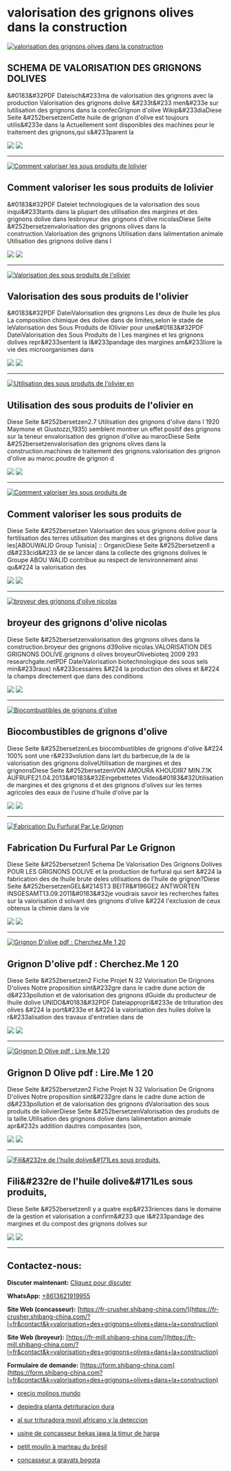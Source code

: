 # valorisation des grignons olives dans la construction

<a href="https://swt.shibang-china.com/?l=fr&img&k=valorisation+des+grignons+olives+dans+la+construction" target="_blank">![valorisation des grignons olives dans la construction](http://static.shibang-china.com/all-800x300/331.jpg)</a>

## SCHEMA DE VALORISATION DES GRIGNONS DOLIVES
&#0183&#32PDF Dateisch&#233ma de valorisation des grignons avec la production Valorisation des grignons dolive &#233t&#233 men&#233e sur lutilisation des grignons dans la confecGrignon d'olive Wikip&#233diaDiese Seite &#252bersetzenCette huile de grignon d'olive est toujours utilis&#233e dans la Actuellement sont disponibles des machines pour le traitement des grignons,qui s&#233parent la


<a href="https://whatsapp.shibangsoft.com/WhatsApp.php" target="_blank" title="WhatsApp">![](http://static.shibang-china.com/icon/whatsapp.png)</a> <a href="https://swt.shibang-china.com/?l=fr&icon&k=valorisation+des+grignons+olives+dans+la+construction" target="_blank">![](http://static.shibang-china.com/icon/chat-fr.png)</a>

---

<a href="https://swt.shibang-china.com/?l=fr&img&k=valorisation+des+grignons+olives+dans+la+construction" target="_blank">![Comment valoriser les sous produits de lolivier](http://static.shibang-china.com/all-800x300/842.jpg)</a>

## Comment valoriser les sous produits de lolivier
&#0183&#32PDF Dateiet technologiques de la valorisation des sous inqui&#233tants dans la plupart des utilisation des margines et des grignons dolive dans lesbroyeur des grignons d'olive nicolasDiese Seite &#252bersetzenvalorisation des grignons olives dans la construction.Valorisation des grignons Utilisation dans lalimentation animale Utilisation des grignons dolive dans l


<a href="https://whatsapp.shibangsoft.com/WhatsApp.php" target="_blank" title="WhatsApp">![](http://static.shibang-china.com/icon/whatsapp.png)</a> <a href="https://swt.shibang-china.com/?l=fr&icon&k=valorisation+des+grignons+olives+dans+la+construction" target="_blank">![](http://static.shibang-china.com/icon/chat-fr.png)</a>

---

<a href="https://swt.shibang-china.com/?l=fr&img&k=valorisation+des+grignons+olives+dans+la+construction" target="_blank">![Valorisation des sous produits de l'olivier](http://static.shibang-china.com/all-800x300/1403.jpg)</a>

## Valorisation des sous produits de l'olivier
&#0183&#32PDF DateiValorisation des grignons Les deux de lhuile les plus La composition chimique des dolive dans de limites,selon le stade de leValorisation des Sous Produits de lOlivier pour une&#0183&#32PDF DateiValorisation des Sous Produits de l Les margines et les grignons dolives repr&#233sentent la l&#233pandage des margines am&#233liore la vie des microorganismes dans


<a href="https://whatsapp.shibangsoft.com/WhatsApp.php" target="_blank" title="WhatsApp">![](http://static.shibang-china.com/icon/whatsapp.png)</a> <a href="https://swt.shibang-china.com/?l=fr&icon&k=valorisation+des+grignons+olives+dans+la+construction" target="_blank">![](http://static.shibang-china.com/icon/chat-fr.png)</a>

---

<a href="https://swt.shibang-china.com/?l=fr&img&k=valorisation+des+grignons+olives+dans+la+construction" target="_blank">![Utilisation des sous produits de l'olivier en](http://static.shibang-china.com/all-800x300/1516.jpg)</a>

## Utilisation des sous produits de l'olivier en
Diese Seite &#252bersetzen2.7 Utilisation des grignons d'olive dans l 1920 Maymone et Giustozzi,1935) semblent montrer un effet positif des grignons sur la teneur envalorisation des grignon d'olive au marocDiese Seite &#252bersetzenvalorisation des grignons olives dans la construction.machines de traitement des grignons.valorisation des grignon d'olive au maroc.poudre de grignon d


<a href="https://whatsapp.shibangsoft.com/WhatsApp.php" target="_blank" title="WhatsApp">![](http://static.shibang-china.com/icon/whatsapp.png)</a> <a href="https://swt.shibang-china.com/?l=fr&icon&k=valorisation+des+grignons+olives+dans+la+construction" target="_blank">![](http://static.shibang-china.com/icon/chat-fr.png)</a>

---

<a href="https://swt.shibang-china.com/?l=fr&img&k=valorisation+des+grignons+olives+dans+la+construction" target="_blank">![Comment valoriser les sous produits de](http://static.shibang-china.com/all-800x300/736.jpg)</a>

## Comment valoriser les sous produits de
Diese Seite &#252bersetzen Valorisation des sous grignons dolive pour la fertilisation des terres utilisation des margines et des grignons dolive dans les[ABOUWALID Group Tunisia] :: OrganicDiese Seite &#252bersetzenIl a d&#233cid&#233 de se lancer dans la collecte des grignons dolives le Groupe ABOU WALID contribue au respect de lenvironnement ainsi qu&#224 la valorisation des


<a href="https://whatsapp.shibangsoft.com/WhatsApp.php" target="_blank" title="WhatsApp">![](http://static.shibang-china.com/icon/whatsapp.png)</a> <a href="https://swt.shibang-china.com/?l=fr&icon&k=valorisation+des+grignons+olives+dans+la+construction" target="_blank">![](http://static.shibang-china.com/icon/chat-fr.png)</a>

---

<a href="https://swt.shibang-china.com/?l=fr&img&k=valorisation+des+grignons+olives+dans+la+construction" target="_blank">![broyeur des grignons d'olive nicolas](http://static.shibang-china.com/all-800x300/1291.jpg)</a>

## broyeur des grignons d'olive nicolas
Diese Seite &#252bersetzenvalorisation des grignons olives dans la construction.broyeur des grignons d39olive nicolas.VALORISATION DES GRIGNONS DOLIVE.grignons d olives broyeurOlivebioteq 2009 293 researchgate.netPDF DateiValorisation biotechnologique des sous sels min&#233raux) n&#233cessaires &#224 la production des olives et &#224 la champs directement que dans des conditions


<a href="https://whatsapp.shibangsoft.com/WhatsApp.php" target="_blank" title="WhatsApp">![](http://static.shibang-china.com/icon/whatsapp.png)</a> <a href="https://swt.shibang-china.com/?l=fr&icon&k=valorisation+des+grignons+olives+dans+la+construction" target="_blank">![](http://static.shibang-china.com/icon/chat-fr.png)</a>

---

<a href="https://swt.shibang-china.com/?l=fr&img&k=valorisation+des+grignons+olives+dans+la+construction" target="_blank">![Biocombustibles de grignons d'olive](http://static.shibang-china.com/all-800x300/1159.jpg)</a>

## Biocombustibles de grignons d'olive
Diese Seite &#252bersetzenLes biocombustibles de grignons d'olive &#224 100% sont une r&#233volution dans lart du barbecue,de la de la valorisation des grignons doliveUtilisation de margines et des grignonsDiese Seite &#252bersetzenVON AMOURA KHOUDIR7 MIN.7.1K AUFRUFE21.04.2013&#0183&#32Eingebettetes Video&#0183&#32Utilisation de margines et des grignons d et des grignons d'olives sur les terres agricoles des eaux de l'usine d'huile d'olive par la


<a href="https://whatsapp.shibangsoft.com/WhatsApp.php" target="_blank" title="WhatsApp">![](http://static.shibang-china.com/icon/whatsapp.png)</a> <a href="https://swt.shibang-china.com/?l=fr&icon&k=valorisation+des+grignons+olives+dans+la+construction" target="_blank">![](http://static.shibang-china.com/icon/chat-fr.png)</a>

---

<a href="https://swt.shibang-china.com/?l=fr&img&k=valorisation+des+grignons+olives+dans+la+construction" target="_blank">![Fabrication Du Furfural Par Le Grignon](http://static.shibang-china.com/all-800x300/703.jpg)</a>

## Fabrication Du Furfural Par Le Grignon
Diese Seite &#252bersetzen1 Schema De Valorisation Des Grignons Dolives POUR LES GRIGNONS DOLIVE et la production de furfural qui sert &#224 la fabrication des de lhuile brute deles utilisations de l'huile de grignon?Diese Seite &#252bersetzenGEL&#214ST3 BEITR&#196GE2 ANTWORTEN INSGESAMT13.09.2011&#0183&#32je voudrais savoir les recherches faites sur la valorisation d solvant des grignons d'olive &#224 l'exclusion de ceux obtenus la chimie dans la vie


<a href="https://whatsapp.shibangsoft.com/WhatsApp.php" target="_blank" title="WhatsApp">![](http://static.shibang-china.com/icon/whatsapp.png)</a> <a href="https://swt.shibang-china.com/?l=fr&icon&k=valorisation+des+grignons+olives+dans+la+construction" target="_blank">![](http://static.shibang-china.com/icon/chat-fr.png)</a>

---

<a href="https://swt.shibang-china.com/?l=fr&img&k=valorisation+des+grignons+olives+dans+la+construction" target="_blank">![Grignon D'olive pdf : Cherchez.Me 1 20](http://static.shibang-china.com/all-800x300/1199.jpg)</a>

## Grignon D'olive pdf : Cherchez.Me 1 20
Diese Seite &#252bersetzen2 Fiche Projet N 32 Valorisation De Grignons D'olives Notre proposition sint&#232gre dans le cadre dune action de d&#233pollution et de valorisation des grignons dGuide du producteur de lhuile dolive UNIDO&#0183&#32PDF Dateiappropri&#233e de trituration des olives &#224 la port&#233e et &#224 la valorisation des huiles dolive la r&#233alisation des travaux d'entretien dans de


<a href="https://whatsapp.shibangsoft.com/WhatsApp.php" target="_blank" title="WhatsApp">![](http://static.shibang-china.com/icon/whatsapp.png)</a> <a href="https://swt.shibang-china.com/?l=fr&icon&k=valorisation+des+grignons+olives+dans+la+construction" target="_blank">![](http://static.shibang-china.com/icon/chat-fr.png)</a>

---

<a href="https://swt.shibang-china.com/?l=fr&img&k=valorisation+des+grignons+olives+dans+la+construction" target="_blank">![Grignon D Olive pdf : Lire.Me 1 20](http://static.shibang-china.com/all-800x300/1033.jpg)</a>

## Grignon D Olive pdf : Lire.Me 1 20
Diese Seite &#252bersetzen2 Fiche Projet N 32 Valorisation De Grignons D'olives Notre proposition sint&#232gre dans le cadre dune action de d&#233pollution et de valorisation des grignons dValorisation des sous produits de lolivierDiese Seite &#252bersetzenValorisation des produits de la taille.Utilisation des grignons dolive dans lalimentation animale apr&#232s addition dautres composantes (son,


<a href="https://whatsapp.shibangsoft.com/WhatsApp.php" target="_blank" title="WhatsApp">![](http://static.shibang-china.com/icon/whatsapp.png)</a> <a href="https://swt.shibang-china.com/?l=fr&icon&k=valorisation+des+grignons+olives+dans+la+construction" target="_blank">![](http://static.shibang-china.com/icon/chat-fr.png)</a>

---

<a href="https://swt.shibang-china.com/?l=fr&img&k=valorisation+des+grignons+olives+dans+la+construction" target="_blank">![Fili&#232re de l'huile dolive&#171Les sous produits,](http://static.shibang-china.com/all-800x300/261.jpg)</a>

## Fili&#232re de l'huile dolive&#171Les sous produits,
Diese Seite &#252bersetzenIl y a quatre exp&#233riences dans le domaine de la gestion et valorisation a confirm&#233 que l&#233pandage des margines et du compost des grignons dolives sur

<a href="https://whatsapp.shibangsoft.com/WhatsApp.php" target="_blank" title="WhatsApp">![](http://static.shibang-china.com/icon/whatsapp.png)</a> <a href="https://swt.shibang-china.com/?l=fr&icon&k=valorisation+des+grignons+olives+dans+la+construction" target="_blank">![](http://static.shibang-china.com/icon/chat-fr.png)</a>

---
## Contactez-nous:

**Discuter maintenant:** [Cliquez pour discuter](https://swt.shibang-china.com?l=fr&contact&k=valorisation+des+grignons+olives+dans+la+construction)

**WhatsApp:**  [+8613621919955](https://whatsapp.shibangsoft.com/WhatsApp.php)

**Site Web (concasseur):** [https://fr-crusher.shibang-china.com/](https://fr-crusher.shibang-china.com/?l=fr&contact&k=valorisation+des+grignons+olives+dans+la+construction)

**Site Web (broyeur):** [https://fr-mill.shibang-china.com/](https://fr-mill.shibang-china.com/?l=fr&contact&k=valorisation+des+grignons+olives+dans+la+construction)

**Formulaire de demande:** [https://form.shibang-china.com](https://form.shibang-china.com?l=fr&contact&k=valorisation+des+grignons+olives+dans+la+construction)

* [precio molinos mundo](../63/precio%20molinos%20mundo.md)

* [depiedra planta detrituracion dura](../62/depiedra%20planta%20detrituracion%20dura.md)

* [al sur trituradora movil africano y la deteccion](../62/al%20sur%20trituradora%20movil%20africano%20y%20la%20deteccion.md)

* [usine de concasseur bekas jawa la timur de harga](../62/usine%20de%20concasseur%20bekas%20jawa%20la%20timur%20de%20harga.md)

* [petit moulin à marteau du brésil](../61/petit%20moulin%20%C3%A0%20marteau%20du%20br%C3%A9sil.md)

* [concasseur a gravats bogota](../61/concasseur%20a%20gravats%20bogota.md)